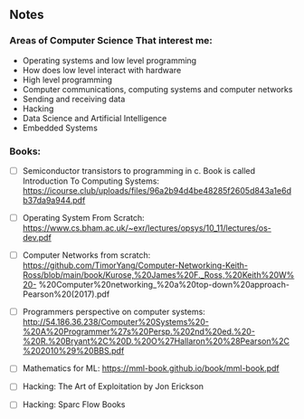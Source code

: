 ## Notes
### Areas of Computer Science That interest me:
- Operating systems and low level programming
- How does low level interact with hardware
- High level programming
- Computer communications, computing systems and computer networks
- Sending and receiving data
- Hacking
- Data Science and Artificial Intelligence
- Embedded Systems

   

### Books:
- [ ] Semiconductor transistors to programming in c. Book is called Introduction To Computing Systems: https://icourse.club/uploads/files/96a2b94d4be48285f2605d843a1e6db37da9a944.pdf
- [ ] Operating System From Scratch: https://www.cs.bham.ac.uk/~exr/lectures/opsys/10_11/lectures/os-dev.pdf
- [ ] Computer Networks from scratch: https://github.com/TimorYang/Computer-Networking-Keith-Ross/blob/main/book/Kurose,%20James%20F._Ross,%20Keith%20W%20-      %20Computer%20networking_%20a%20top-down%20approach-Pearson%20(2017).pdf
- [ ] Programmers perspective on computer systems: http://54.186.36.238/Computer%20Systems%20-%20A%20Programmer%27s%20Persp.%202nd%20ed.%20-%20R.%20Bryant%2C%20D.%20O%27Hallaron%20%28Pearson%2C%202010%29%20BBS.pdf
- [ ] Mathematics for ML: https://mml-book.github.io/book/mml-book.pdf
- [ ] Hacking: The Art of Exploitation by Jon Erickson
- [ ] Hacking: Sparc Flow Books



<!--
**RaeesDeveloper/RaeesDeveloper** is a ✨ _special_ ✨ repository because its `README.md` (this file) appears on your GitHub profile.

Here are some ideas to get you started:

- 🔭 I’m currently working on ...
- 🌱 I’m currently learning ...
- 👯 I’m looking to collaborate on ...
- 🤔 I’m looking for help with ...
- 💬 Ask me about ...
- 📫 How to reach me: ...
- 😄 Pronouns: ...
- ⚡ Fun fact: ...
-->
